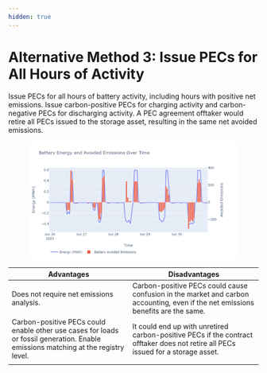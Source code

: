 ```yaml
---
hidden: true
---
```


# Alternative Method 3: Issue PECs for All Hours of Activity

Issue PECs for all hours of battery activity, including hours with positive net emissions. Issue carbon-positive PECs for charging activity and carbon-negative PECs for discharging activity. A PEC agreement offtaker would retire all PECs issued to the storage asset, resulting in the same net avoided emissions.

<figure><img src="../.gitbook/assets/image (7).png" alt=""><figcaption></figcaption></figure>

| Advantages                                                                                                                         | Disadvantages                                                                                                                     |
| ---------------------------------------------------------------------------------------------------------------------------------- | --------------------------------------------------------------------------------------------------------------------------------- |
| Does not require net emissions analysis.                                                                                           | Carbon-positive PECs could cause confusion in the market and carbon accounting, even if the net emissions benefits are the same.  |
| Carbon-positive PECs could enable other use cases for loads or fossil generation. Enable emissions matching at the registry level. | It could end up with unretired carbon-positive PECs if the contract offtaker does not retire all PECs issued for a storage asset. |
|                                                                                                                                    |                                                                                                                                   |
